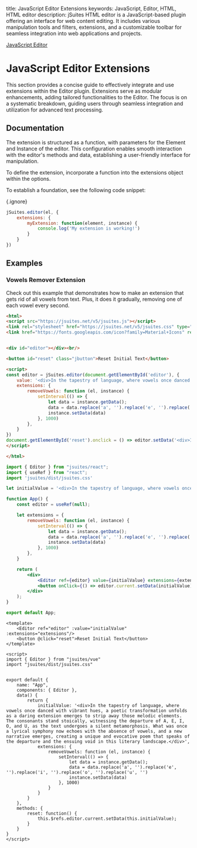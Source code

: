 title: JavaScript Editor Extensions
keywords: JavaScript, Editor, HTML, HTML editor
description: jSuites HTML editor is a JavaScript-based plugin offering an interface for web content editing. It includes various manipulation tools and filters, extensions, and a customizable toolbar for seamless integration into web applications and projects.


[JavaScript Editor](/docs/javascript-html-editor)

JavaScript Editor Extensions
==========================
This section provides a concise guide to effectively integrate and use extensions within the Editor plugin. Extensions serve as modular enhancements, adding tailored functionalities to the Editor. The focus is on a systematic breakdown, guiding users through seamless integration and utilization for advanced text processing.

## Documentation

The extension is structured as a function, with parameters for the Element and Instance of the editor. This configuration enables smooth interaction with the editor's methods and data, establishing a user-friendly interface for manipulation.

To define the extension, incorporate a function into the extensions object within the options.

To establish a foundation, see the following code snippet:

{.ignore}
```javascript
jSuites.editor(el, {
    extensions: {
        myExtension: function(element, instance) {
            console.log('My extension is working!')
        }
    }
})
```

## Examples

### Vowels Remover Extension

Check out this example that demonstrates how to make an extension that gets rid of all vowels from text. Plus, it does it gradually, removing one of each vowel every second.

```html
<html>
<script src="https://jsuites.net/v5/jsuites.js"></script>
<link rel="stylesheet" href="https://jsuites.net/v5/jsuites.css" type="text/css" />
<link href="https://fonts.googleapis.com/icon?family=Material+Icons" rel="stylesheet" />


<div id="editor"></div><br/>

<button id="reset" class="jbutton">Reset Initial Text</button>

<script>
const editor = jSuites.editor(document.getElementById('editor'), {
    value: '<div>In the tapestry of language, where vowels once danced with vibrant hues, a poetic transformation unfolds as a daring extension emerges to strip away those melodic elements. The consonants stand stoically, witnessing the departure of A, E, I, O, and U, as the text undergoes a silent metamorphosis. What was once a lyrical symphony now echoes with the absence of vowels, and a new narrative emerges, creating a unique and evocative poem that speaks of the departure and the ensuing void in this literary landscape.</div>',
    extensions: {
        removeVowels: function (el, instance) {
            setInterval(() => {
                let data = instance.getData();
                data = data.replace('a', '').replace('e', '').replace('i', '').replace('o', '').replace('u', '')
                instance.setData(data)
            }, 1000)
        },
    }
})
document.getElementById('reset').onclick = () => editor.setData('<div>In the tapestry of language, where vowels once danced with vibrant hues, a poetic transformation unfolds as a daring extension emerges to strip away those melodic elements. The consonants stand stoically, witnessing the departure of A, E, I, O, and U, as the text undergoes a silent metamorphosis. What was once a lyrical symphony now echoes with the absence of vowels, and a new narrative emerges, creating a unique and evocative poem that speaks of the departure and the ensuing void in this literary landscape.</div>')
</script>

</html>
```
```jsx
import { Editor } from "jsuites/react";
import { useRef } from "react";
import 'jsuites/dist/jsuites.css'

let initialValue = '<div>In the tapestry of language, where vowels once danced with vibrant hues, a poetic transformation unfolds as a daring extension emerges to strip away those melodic elements. The consonants stand stoically, witnessing the departure of A, E, I, O, and U, as the text undergoes a silent metamorphosis. What was once a lyrical symphony now echoes with the absence of vowels, and a new narrative emerges, creating a unique and evocative poem that speaks of the departure and the ensuing void in this literary landscape.</div>'

function App() {
    const editor = useRef(null);

    let extensions = {
        removeVowels: function (el, instance) {
            setInterval(() => {
                let data = instance.getData();
                data = data.replace('a', '').replace('e', '').replace('i', '').replace('o', '').replace('u', '')
                instance.setData(data)
            }, 1000)
        },
    }

    return (
        <div>
            <Editor ref={editor} value={initialValue} extensions={extensions} />
            <button onClick={() => editor.current.setData(initialValue)}>Reset Initial Text</button>
        </div>
    );
}

export default App;
```
```vue
<template>
    <Editor ref="editor" :value="initialValue" :extensions="extensions"/>
    <button @click="reset">Reset Initial Text</button>
</template>

<script>
import { Editor } from "jsuites/vue"
import "jsuites/dist/jsuites.css"


export default {
    name: "App",
    components: { Editor },
    data() {
        return {
            initialValue: '<div>In the tapestry of language, where vowels once danced with vibrant hues, a poetic transformation unfolds as a daring extension emerges to strip away those melodic elements. The consonants stand stoically, witnessing the departure of A, E, I, O, and U, as the text undergoes a silent metamorphosis. What was once a lyrical symphony now echoes with the absence of vowels, and a new narrative emerges, creating a unique and evocative poem that speaks of the departure and the ensuing void in this literary landscape.</div>',
            extensions: {
                removeVowels: function (el, instance) {
                    setInterval(() => {
                        let data = instance.getData();
                        data = data.replace('a', '').replace('e', '').replace('i', '').replace('o', '').replace('u', '')
                        instance.setData(data)
                    }, 1000)
                }
            }
        }
    },
    methods: {
        reset: function() {
            this.$refs.editor.current.setData(this.initialValue);
        }
    }
}
</script>
```

